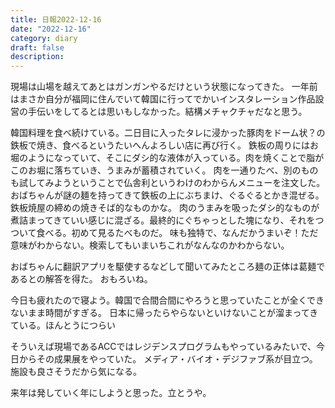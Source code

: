 ```yaml
---
title: 日報2022-12-16
date: "2022-12-16"
category: diary
draft: false
description:
---
```


現場は山場を越えてあとはガンガンやるだけという状態になってきた。
一年前はまさか自分が福岡に住んでいて韓国に行ってでかいインスタレーション作品設営の手伝いをしてるとは思いもしなかった。結構メチャクチャだなと思う。

韓国料理を食べ続けている。二日目に入ったタレに浸かった豚肉をドーム状？の鉄板で焼き、食べるというたいへんよろしい店に再び行く。
鉄板の周りにはお堀のようになっていて、そこにダシ的な液体が入っている。肉を焼くことで脂がこのお堀に落ちていき、うまみが蓄積されていく。
肉を一通りたべ、別のものも試してみようということで仏舎利というわけのわからんメニューを注文した。
おばちゃんが謎の麺を持ってきて鉄板の上にぶちまけ、ぐるぐるとかき混ぜる。鉄板焼屋の締めの焼きそば的なものかな。
肉のうまみを吸ったダシ的なものが煮詰まってきていい感じに混ざる。最終的にぐちゃっとした塊になり、それをつついて食べる。初めて見るたべものだ。
味も独特で、なんだかうまいぞ！ただ意味がわからない。検索してもいまいちこれがなんなのかわからない。

おばちゃんに翻訳アプリを駆使するなどして聞いてみたところ麺の正体は葛麺であるとの解答を得た。
おもろいね。

今日も疲れたので寝よう。韓国で合間合間にやろうと思っていたことが全くできないまま時間がすぎる。
日本に帰ったらやらないといけないことが溜まってきている。ほんとうにつらい

そういえば現場であるACCではレジデンスプログラムもやっているみたいで、今日からその成果展をやっていた。
メディア・バイオ・デジファブ系が目立つ。施設も良さそうだから気になる。

来年は発していく年にしようと思った。立とうや。